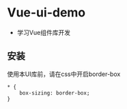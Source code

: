# Vue-ui-demo

- 学习Vue组件库开发


## 安装

使用本UI库前，请在css中开启border-box
```
* {
    box-sizing: border-box;
}
```